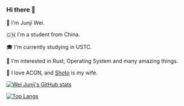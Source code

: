 ### Hi there 👋

:two_men_holding_hands: I'm Junji Wei.

:cn: I'm a student from China.

:mortar_board: I'm currently studying in USTC.

:seedling: I'm interested in Rust, Operating System and many amazing things.

:space_invader: I love ACGN, and [Shoto](https://www.twitch.tv/shxtou/about) is my wife.

[![Wei Junji's GitHub stats](https://github-readme-stats.vercel.app/api?username=weijunji&count_private=true&show_icons=true&theme=radical)](https://github.com/anuraghazra/github-readme-stats)

[![Top Langs](https://github-readme-stats.vercel.app/api/top-langs/?username=weijunji&layout=compact&theme=radical)](https://github.com/anuraghazra/github-readme-stats)

<!--
**weijunji/weijunji** is a ✨ _special_ ✨ repository because its `README.md` (this file) appears on your GitHub profile.

Here are some ideas to get you started:

- 🔭 I’m currently working on ...
- 🌱 I’m currently learning ...
- 👯 I’m looking to collaborate on ...
- 🤔 I’m looking for help with ...
- 💬 Ask me about ...
- 📫 How to reach me: ...
- 😄 Pronouns: ...
- ⚡ Fun fact: ...
-->

